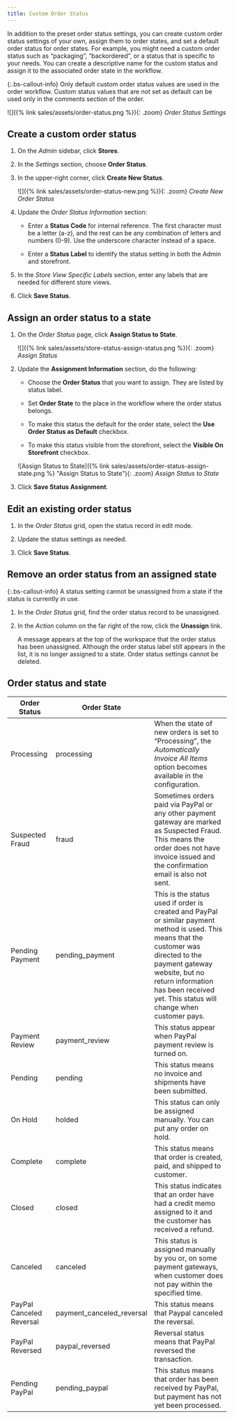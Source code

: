 ```yaml
---
title: Custom Order Status
---
```


In addition to the preset order status settings, you can create custom order status settings of your own, assign them to order states, and set a default order status for order states. For example, you might need a custom order status such as “packaging”, “backordered”, or a status that is specific to your needs. You can create a descriptive name for the custom status and assign it to the associated order state in the workflow.

{:.bs-callout-info}
Only default custom order status values are used in the order workflow. Custom status values that are not set as default can be used only in the comments section of the order.

![]({% link sales/assets/order-status.png %}){: .zoom}
_Order Status Settings_

## Create a custom order status

1. On the _Admin_ sidebar, click **Stores**.

1. In the _Settings_ section, choose **Order Status**.

1. In the upper-right corner, click **Create New Status**.

   ![]({% link sales/assets/order-status-new.png %}){: .zoom}
   _Create New Order Status_

1. Update the _Order Status Information_ section:

   - Enter a **Status Code** for internal reference. The first character must be a letter (a-z), and the rest can be any combination of letters and numbers (0-9). Use the underscore character instead of a space.

   - Enter a **Status Label** to identify the status setting in both the Admin and storefront.

1. In the _Store View Specific Labels_ section, enter any labels that are needed for different store views.

1. Click **Save Status**.

## Assign an order status to a state

1. On the _Order Status_ page, click **Assign Status to State**.

   ![]({% link sales/assets/store-status-assign-status.png %}){: .zoom}
   _Assign Status_

1. Update the **Assignment Information** section, do the following:

   - Choose the **Order Status** that you want to assign. They are listed by status label.

   - Set **Order State** to the place in the workflow where the order status belongs.

   - To make this status the default for the order state, select the **Use Order Status as Default** checkbox.

   - To make this status visible from the storefront, select the **Visible On Storefront** checkbox.

   ![Assign Status to State]({% link sales/assets/order-status-assign-state.png %} "Assign Status to State"){: .zoom}
   _Assign Status to State_

1. Click **Save Status Assignment**.

## Edit an existing order status

1. In the _Order Status_ grid, open the status record in edit mode.

1. Update the status settings as needed.

1. Click **Save Status**.

## Remove an order status from an assigned state

{:.bs-callout-info}
A status setting cannot be unassigned from a state if the status is currently in use.

1. In the _Order Status_ grid, find the order status record to be unassigned.

1. In the _Action_ column on the far right of the row, click the **Unassign** link.

   A message appears at the top of the workspace that the order status has been unassigned. Although the order status label still appears in the list, it is no longer assigned to a state. Order status settings cannot be deleted.

## Order status and state

|Order Status|Order State||
|--- |--- |--- |
|Processing|processing|When the state of new orders is set to “Processing”, the _Automatically Invoice All Items_ option becomes available in the configuration.|
|Suspected Fraud|fraud|Sometimes orders paid via PayPal or any other payment gateway are marked as Suspected Fraud. This means the order does not have invoice issued and the confirmation email is also not sent.|
|Pending Payment|pending_payment|This is the status used if order is created and PayPal or similar payment method is used. This means that the customer was directed to the payment gateway website, but no return information has been received yet. This status will change when customer pays.|
|Payment Review|payment_review|This status appear when PayPal payment review is turned on.|
|Pending|pending|This status means no invoice and shipments have been submitted.|
|On Hold|holded|This status can only be assigned manually. You can put any order on hold.|
|Complete|complete|This status means that order is created, paid, and shipped to customer.|
|Closed|closed|This status indicates that an order have had a credit memo assigned to it and the customer has received a refund.|
|Canceled|canceled|This status is assigned manually by you or, on some payment gateways, when customer does not pay within the specified time.|
|PayPal Canceled Reversal|payment_canceled_reversal|This status means that Paypal canceled the reversal.|
|PayPal Reversed|paypal_reversed|Reversal status means that PayPal reversed the transaction.|
|Pending PayPal|pending_paypal|This status means that order has been received by PayPal, but payment has not yet been processed.|
